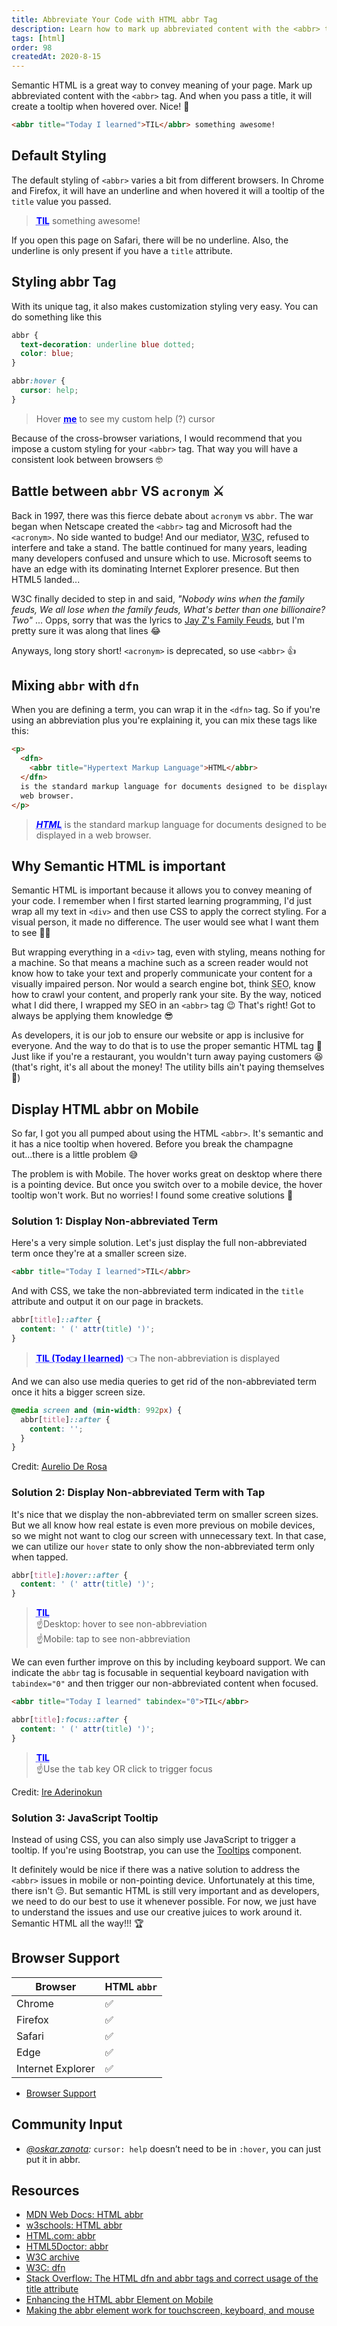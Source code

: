 ```yaml
---
title: Abbreviate Your Code with HTML abbr Tag
description: Learn how to mark up abbreviated content with the <abbr> tag. Using semantic HTML is an excellent way to convey meaning of your page.
tags: [html]
order: 98
createdAt: 2020-8-15
---
```


Semantic HTML is a great way to convey meaning of your page. Mark up abbreviated content with the `<abbr>` tag. And when you pass a title, it will create a tooltip when hovered over. Nice! 👏

```html
<abbr title="Today I learned">TIL</abbr> something awesome!
```

<markdown-toc></markdown-toc>

## Default Styling

The default styling of `<abbr>` varies a bit from different browsers. In Chrome and Firefox, it will have an underline and when hovered it will a tooltip of the `title` value you passed.

<blockquote class="demo">
  <p><abbr title="Today I learned">TIL</abbr> something awesome!</p>
</blockquote>

If you open this page on Safari, there will be no underline. Also, the underline is only present if you have a `title` attribute.

## Styling abbr Tag

With its unique tag, it also makes customization styling very easy. You can do something like this

```css
abbr {
  text-decoration: underline blue dotted;
  color: blue;
}

abbr:hover {
  cursor: help;
}
```

<blockquote class="demo">
  <p>Hover <abbr title="abbr is cool">me</abbr> to see my custom help (?) cursor</p>
</blockquote>

Because of the cross-browser variations, I would recommend that you impose a custom styling for your `<abbr>` tag. That way you will have a consistent look between browsers 🤓

## Battle between `abbr` VS `acronym` ⚔️

Back in 1997, there was this fierce debate about `acronym` vs `abbr`. The war began when Netscape created the `<abbr>` tag and Microsoft had the `<acronym>`. No side wanted to budge! And our mediator, <abbr title="World Wide Web Consortium">W3C</abbr>, refused to interfere and take a stand. The battle continued for many years, leading many developers confused and unsure which to use. Microsoft seems to have an edge with its dominating Internet Explorer presence. But then HTML5 landed...

W3C finally decided to step in and said, <i class="text-purple">"Nobody wins when the family feuds, We all lose when the family feuds, What's better than one billionaire? Two"</i> ... Opps, sorry that was the lyrics to [Jay Z's Family Feuds](https://youtu.be/z2kEKZ6jyQQ?t=300), but I'm pretty sure it was along that lines 😂

Anyways, long story short! `<acronym>` is deprecated, so use `<abbr>` 👍

## Mixing `abbr` with `dfn`

When you are defining a term, you can wrap it in the `<dfn>` tag. So if you're using an abbreviation plus you're explaining it, you can mix these tags like this:

```html
<p>
  <dfn>
    <abbr title="Hypertext Markup Language">HTML</abbr>
  </dfn>
  is the standard markup language for documents designed to be displayed in a
  web browser.
</p>
```

<blockquote class="demo">
<p>
  <dfn><abbr title="Hypertext Markup Language">HTML</abbr></dfn>
  is the standard markup language for documents designed to be displayed in a web browser.
</p>
</blockquote>

## Why Semantic HTML is important

Semantic HTML is important because it allows you to convey meaning of your code. I remember when I first started learning programming, I'd just wrap all my text in `<div>` and then use CSS to apply the correct styling. For a visual person, it made no difference. The user would see what I want them to see 🤷‍♀️

But wrapping everything in a `<div>` tag, even with styling, means nothing for a machine. So that means a machine such as a screen reader would not know how to take your text and properly communicate your content for a visually impaired person. Nor would a search engine bot, think <abbr title="Search Engine Optimization">SEO</abbr>, know how to crawl your content, and properly rank your site. By the way, noticed what I did there, I wrapped my SEO in an `<abbr>` tag 😉 That's right! Got to always be applying them knowledge 😎

As developers, it is our job to ensure our website or app is inclusive for everyone. And the way to do that is to use the proper semantic HTML tag 💛 Just like if you're a restaurant, you wouldn't turn away paying customers 😆 (that's right, it's all about the money! The utility bills ain't paying themselves 🤑)

## Display HTML abbr on Mobile

So far, I got you all pumped about using the HTML `<abbr>`. It's semantic and it has a nice tooltip when hovered. Before you break the champagne out...there is a little problem 😅

The problem is with Mobile. The hover works great on desktop where there is a pointing device. But once you switch over to a mobile device, the hover tooltip won't work. But no worries! I found some creative solutions 👏

### Solution 1: Display Non-abbreviated Term

Here's a very simple solution. Let's just display the full non-abbreviated term once they're at a smaller screen size.

```html
<abbr title="Today I learned">TIL</abbr>
```

And with CSS, we take the non-abbreviated term indicated in the `title` attribute and output it on our page in brackets.

```css
abbr[title]::after {
  content: ' (' attr(title) ')';
}
```

<blockquote class="demo ninety-eight-tidbit__mobile-solution-one">
  <p><abbr title="Today I learned">TIL</abbr> 👈 The non-abbreviation is displayed</p>
</blockquote>

And we can also use media queries to get rid of the non-abbreviated term once it hits a bigger screen size.

```css
@media screen and (min-width: 992px) {
  abbr[title]::after {
    content: '';
  }
}
```

Credit: [Aurelio De Rosa](https://www.audero.it/blog/2013/12/23/enhancing-the-abbr-element-on-mobile/)

### Solution 2: Display Non-abbreviated Term with Tap

It's nice that we display the non-abbreviated term on smaller screen sizes. But we all know how real estate is even more previous on mobile devices, so we might not want to clog our screen with unnecessary text. In that case, we can utilize our `hover` state to only show the non-abbreviated term only when tapped.

```css
abbr[title]:hover::after {
  content: ' (' attr(title) ')';
}
```

<blockquote class="demo ninety-eight-tidbit__mobile-solution-two">
  <div class="mb-2"><abbr title="Today I learned">TIL</abbr></div>
  <div>☝️Desktop: hover to see non-abbreviation</div>
  <div>☝️Mobile: tap to see non-abbreviation</div>
</blockquote>

We can even further improve on this by including keyboard support. We can indicate the `abbr` tag is focusable in sequential keyboard navigation with `tabindex="0"` and then trigger our non-abbreviated content when focused.

```html
<abbr title="Today I learned" tabindex="0">TIL</abbr>
```

```css
abbr[title]:focus::after {
  content: ' (' attr(title) ')';
}
```

<blockquote class="demo ninety-eight-tidbit__mobile-solution-two-keyboard">
  <div class="mb-2"><abbr title="Today I learned" tabindex="0">TIL</abbr></div>
  <div>☝️Use the <kbd>tab</kbd> key OR click to trigger focus</div>
</blockquote>

Credit: [Ire Aderinokun](https://bitsofco.de/making-abbr-work-for-touchscreen-keyboard-mouse/)

### Solution 3: JavaScript Tooltip

Instead of using CSS, you can also simply use JavaScript to trigger a tooltip. If you're using Bootstrap, you can use the [Tooltips](https://getbootstrap.com/docs/4.5/components/tooltips/) component.

It definitely would be nice if there was a native solution to address the `<abbr>` issues in mobile or non-pointing device. Unfortunately at this time, there isn't 😔. But semantic HTML is still very important and as developers, we need to do our best to use it whenever possible. For now, we just have to understand the issues and use our creative juices to work around it. Semantic HTML all the way!!! 🏆

## Browser Support

| Browser           | HTML `abbr` |
| ----------------- | ----------- |
| Chrome            | ✅          |
| Firefox           | ✅          |
| Safari            | ✅          |
| Edge              | ✅          |
| Internet Explorer | ✅          |

- [Browser Support](https://developer.mozilla.org/en-US/docs/Web/HTML/Element/abbr#Browser_compatibility)

## Community Input

- _[@oskar.zanota](https://www.instagram.com/p/CD_rhQYAyxc/):_ `cursor: help` doesn’t need to be in `:hover`, you can just put it in abbr.

## Resources

- [MDN Web Docs: HTML abbr](https://developer.mozilla.org/en-US/docs/Web/HTML/Element/abbr)
- [w3schools: HTML abbr](https://www.w3schools.com/tags/tag_abbr.asp)
- [HTML.com: abbr](https://html.com/tags/abbr/)
- [HTML5Doctor: abbr](http://html5doctor.com/the-abbr-element/)
- [W3C archive](https://lists.w3.org/Archives/Public/www-html/1997Jul/0558.html)
- [W3C: dfn](https://www.w3.org/TR/html52/textlevel-semantics.html#the-dfn-element)
- [Stack Overflow: The HTML dfn and abbr tags and correct usage of the title attribute](https://stackoverflow.com/questions/21682350/the-html-dfn-and-abbr-tags-and-correct-usage-of-the-title-attribute)
- [Enhancing the HTML abbr Element on Mobile](https://www.audero.it/blog/2013/12/23/enhancing-the-abbr-element-on-mobile/)
- [Making the abbr element work for touchscreen, keyboard, and mouse](https://bitsofco.de/making-abbr-work-for-touchscreen-keyboard-mouse/)

<!-- IGNORE -->
<style scoped>

.demo abbr {
  text-decoration: underline blue dotted;
  color: blue;
  font-weight: bold;
  cursor: help;
}
.ninety-eight-tidbit__mobile-solution-one abbr[title]::after{
  content: " (" attr(title) ")";
  text:
}
.ninety-eight-tidbit__mobile-solution-two abbr[title]:hover::after{
  content: " (" attr(title) ")";
}
.ninety-eight-tidbit__mobile-solution-two-keyboard abbr[title]:focus::after{
  content: " (" attr(title) ")";
}
</style>
